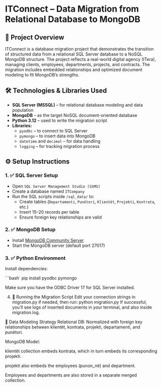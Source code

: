 # ITConnect – Data Migration from Relational Database to MongoDB

## 📌 Project Overview
ITConnect is a database migration project that demonstrates the transition of structured data from a relational SQL Server database to a NoSQL MongoDB structure. The project reflects a real-world digital agency (ITera), managing clients, employees, departments, projects, and contracts. The migration includes embedded relationships and optimized document modeling to fit MongoDB’s strengths.

## 🛠️ Technologies & Libraries Used
- **SQL Server (MSSQL)** – for relational database modeling and data population
- **MongoDB** – as the target NoSQL document-oriented database
- **Python 3.12** – used to write the migration script
- **Libraries:**
  - `pyodbc` – to connect to SQL Server
  - `pymongo` – to insert data into MongoDB
  - `datetime` and `decimal` – for data handling
  - `logging` – for tracking migration process


## ⚙️ Setup Instructions

### 1. ✅ SQL Server Setup
- Open `SQL Server Management Studio (SSMS)`
- Create a database named `ITCompany`
- Run the SQL scripts inside `/sql_data/` to:
  - Create tables (`Departamenti`, `Punëtori`, `Klientët`, `Projekti`, `Kontrata`, etc.)
  - Insert 15–20 records per table
  - Ensure foreign key relationships are valid

### 2. ✅ MongoDB Setup
- Install [MongoDB Community Server](https://www.mongodb.com/try/download/community)
- Start the MongoDB server (default port 27017)

### 3. ✅ Python Environment
Install dependencies:

```bash`
pip install pyodbc pymongo

Make sure you have the ODBC Driver 17 for SQL Server installed.

4. 🔄 Running the Migration Script
Edit your connection strings in migration.py if needed, then run:
python migration.py
If successful, you’ll see logs of inserted documents in your terminal, and also inside migration.log.

🧠 Data Modeling Strategy
Relational DB: Normalized with foreign key relationships between klientët, kontrata, projekti, departamenti, and punëtori.

MongoDB Model:

klientët collection embeds kontrata, which in turn embeds its corresponding projekti.

projekti also embeds the employees (punon_në) and department.

Employees and departments are also stored in a separate merged collection.
